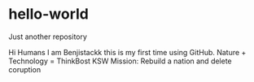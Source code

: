 # hello-world

Just another repository 

Hi Humans I am Benjistackk this is my first time using GitHub. Nature + Technology = ThinkBost KSW
Mission: Rebuild a nation and delete coruption
